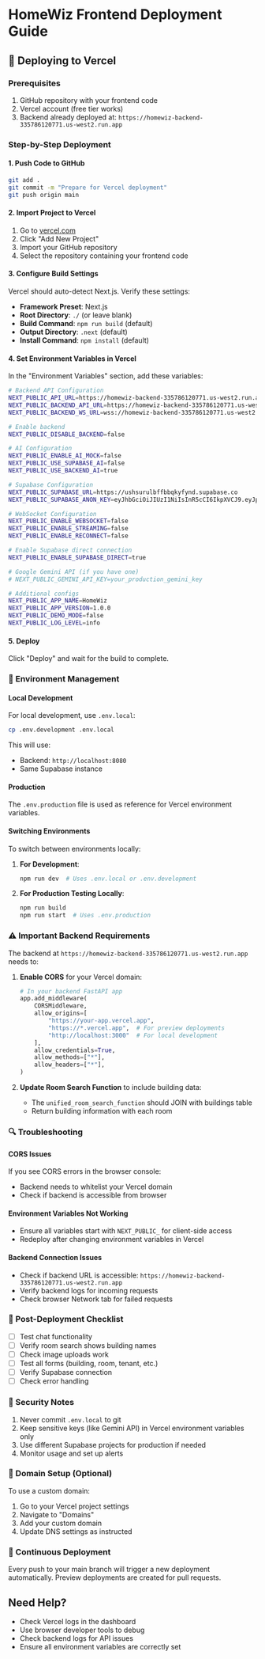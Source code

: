 # HomeWiz Frontend Deployment Guide

## 🚀 Deploying to Vercel

### Prerequisites
1. GitHub repository with your frontend code
2. Vercel account (free tier works)
3. Backend already deployed at: `https://homewiz-backend-335786120771.us-west2.run.app`

### Step-by-Step Deployment

#### 1. Push Code to GitHub
```bash
git add .
git commit -m "Prepare for Vercel deployment"
git push origin main
```

#### 2. Import Project to Vercel
1. Go to [vercel.com](https://vercel.com)
2. Click "Add New Project"
3. Import your GitHub repository
4. Select the repository containing your frontend code

#### 3. Configure Build Settings
Vercel should auto-detect Next.js. Verify these settings:
- **Framework Preset**: Next.js
- **Root Directory**: `./` (or leave blank)
- **Build Command**: `npm run build` (default)
- **Output Directory**: `.next` (default)
- **Install Command**: `npm install` (default)

#### 4. Set Environment Variables in Vercel
In the "Environment Variables" section, add these variables:

```bash
# Backend API Configuration
NEXT_PUBLIC_API_URL=https://homewiz-backend-335786120771.us-west2.run.app
NEXT_PUBLIC_BACKEND_API_URL=https://homewiz-backend-335786120771.us-west2.run.app
NEXT_PUBLIC_BACKEND_WS_URL=wss://homewiz-backend-335786120771.us-west2.run.app/ws/chat

# Enable backend
NEXT_PUBLIC_DISABLE_BACKEND=false

# AI Configuration
NEXT_PUBLIC_ENABLE_AI_MOCK=false
NEXT_PUBLIC_USE_SUPABASE_AI=false
NEXT_PUBLIC_USE_BACKEND_AI=true

# Supabase Configuration
NEXT_PUBLIC_SUPABASE_URL=https://ushsurulbffbbqkyfynd.supabase.co
NEXT_PUBLIC_SUPABASE_ANON_KEY=eyJhbGciOiJIUzI1NiIsInR5cCI6IkpXVCJ9.eyJpc3MiOiJzdXBhYmFzZSIsInJlZiI6InVzaHN1cnVsYmZmYmJxa3lmeW5kIiwicm9sZSI6ImFub24iLCJpYXQiOjE3NTAyMzE2MDMsImV4cCI6MjA2NTgwNzYwM30.ITybGpihJbJHppQIbq2O3CF6VSJwoH8-KsuA2hhsi4s

# WebSocket Configuration
NEXT_PUBLIC_ENABLE_WEBSOCKET=false
NEXT_PUBLIC_ENABLE_STREAMING=false
NEXT_PUBLIC_ENABLE_RECONNECT=false

# Enable Supabase direct connection
NEXT_PUBLIC_ENABLE_SUPABASE_DIRECT=true

# Google Gemini API (if you have one)
# NEXT_PUBLIC_GEMINI_API_KEY=your_production_gemini_key

# Additional configs
NEXT_PUBLIC_APP_NAME=HomeWiz
NEXT_PUBLIC_APP_VERSION=1.0.0
NEXT_PUBLIC_DEMO_MODE=false
NEXT_PUBLIC_LOG_LEVEL=info
```

#### 5. Deploy
Click "Deploy" and wait for the build to complete.

### 🔄 Environment Management

#### Local Development
For local development, use `.env.local`:
```bash
cp .env.development .env.local
```

This will use:
- Backend: `http://localhost:8080`
- Same Supabase instance

#### Production
The `.env.production` file is used as reference for Vercel environment variables.

#### Switching Environments
To switch between environments locally:

1. **For Development**:
   ```bash
   npm run dev  # Uses .env.local or .env.development
   ```

2. **For Production Testing Locally**:
   ```bash
   npm run build
   npm run start  # Uses .env.production
   ```

### ⚠️ Important Backend Requirements

The backend at `https://homewiz-backend-335786120771.us-west2.run.app` needs to:

1. **Enable CORS** for your Vercel domain:
   ```python
   # In your backend FastAPI app
   app.add_middleware(
       CORSMiddleware,
       allow_origins=[
           "https://your-app.vercel.app",
           "https://*.vercel.app",  # For preview deployments
           "http://localhost:3000"  # For local development
       ],
       allow_credentials=True,
       allow_methods=["*"],
       allow_headers=["*"],
   )
   ```

2. **Update Room Search Function** to include building data:
   - The `unified_room_search_function` should JOIN with buildings table
   - Return building information with each room

### 🔍 Troubleshooting

#### CORS Issues
If you see CORS errors in the browser console:
- Backend needs to whitelist your Vercel domain
- Check if backend is accessible from browser

#### Environment Variables Not Working
- Ensure all variables start with `NEXT_PUBLIC_` for client-side access
- Redeploy after changing environment variables in Vercel

#### Backend Connection Issues
- Check if backend URL is accessible: `https://homewiz-backend-335786120771.us-west2.run.app`
- Verify backend logs for incoming requests
- Check browser Network tab for failed requests

### 📝 Post-Deployment Checklist

- [ ] Test chat functionality
- [ ] Verify room search shows building names
- [ ] Check image uploads work
- [ ] Test all forms (building, room, tenant, etc.)
- [ ] Verify Supabase connection
- [ ] Check error handling

### 🔐 Security Notes

1. Never commit `.env.local` to git
2. Keep sensitive keys (like Gemini API) in Vercel environment variables only
3. Use different Supabase projects for production if needed
4. Monitor usage and set up alerts

### 📱 Domain Setup (Optional)

To use a custom domain:
1. Go to your Vercel project settings
2. Navigate to "Domains"
3. Add your custom domain
4. Update DNS settings as instructed

### 🔄 Continuous Deployment

Every push to your main branch will trigger a new deployment automatically.
Preview deployments are created for pull requests.

## Need Help?

- Check Vercel logs in the dashboard
- Use browser developer tools to debug
- Check backend logs for API issues
- Ensure all environment variables are correctly set